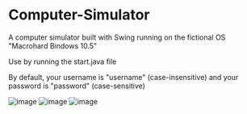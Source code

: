 # Computer-Simulator
A computer simulator built with Swing running on the fictional OS "Macrohard Bindows 10.5"

Use by running the start.java file

By default, your username is "username" (case-insensitive) and your password is "password" (case-sensitive)

![image](https://github.com/noah-carmichael/Computer-Simulator/assets/126828296/bc6371c2-fed0-41d4-bfd1-796e26699ad5)
![image](https://github.com/noah-carmichael/Computer-Simulator/assets/126828296/84cff5c4-d8ef-45b7-a522-d9085bc08c01)
![image](https://github.com/noah-carmichael/Computer-Simulator/assets/126828296/d72e1f4f-0b60-4964-b7dc-bb92607122b5)
